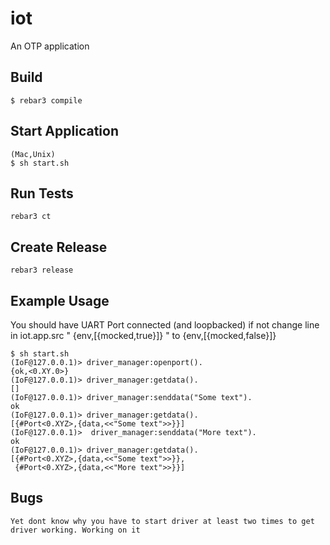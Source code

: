 iot
=====

An OTP application

Build
-----
    $ rebar3 compile

Start Application
-----
    (Mac,Unix)
    $ sh start.sh

Run Tests
----
    rebar3 ct

Create Release
----
    rebar3 release

Example Usage
----
You should have UART Port connected (and loopbacked)
if not change line in iot.app.src " {env,[{mocked,true}]} " to  {env,[{mocked,false}]}

    $ sh start.sh
    (IoF@127.0.0.1)> driver_manager:openport().
    {ok,<0.XY.0>}
    (IoF@127.0.0.1)> driver_manager:getdata().
    []
    (IoF@127.0.0.1)> driver_manager:senddata("Some text").
    ok
    (IoF@127.0.0.1)> driver_manager:getdata().
    [{#Port<0.XYZ>,{data,<<"Some text">>}}]
    (IoF@127.0.0.1)>  driver_manager:senddata("More text").
    ok
    (IoF@127.0.0.1)> driver_manager:getdata().
    [{#Port<0.XYZ>,{data,<<"Some text">>}},
     {#Port<0.XYZ>,{data,<<"More text">>}}]
 Bugs
 ----
    Yet dont know why you have to start driver at least two times to get driver working. Working on it

